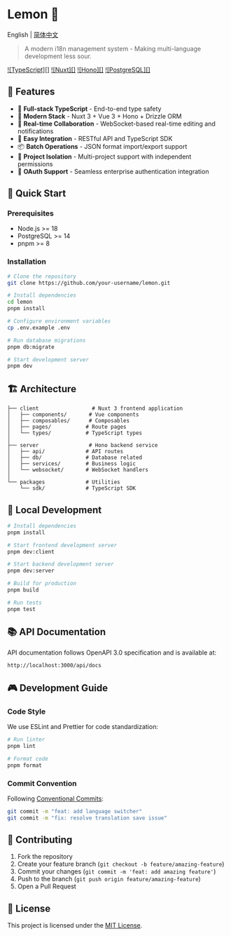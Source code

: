 # Lemon 🍋

English | [简体中文](./README_zh.md)

> A modern i18n management system - Making multi-language development less sour.

[![TypeScript][]](https://www.typescriptlang.org/)
[![Nuxt][]](https://nuxt.com/)
[![Hono][]](https://hono.dev/)
[![PostgreSQL][]](https://www.postgresql.org/)

</div>

## 🌟 Features

- 💪 **Full-stack TypeScript** - End-to-end type safety
- 🚀 **Modern Stack** - Nuxt 3 + Vue 3 + Hono + Drizzle ORM
- 🔄 **Real-time Collaboration** - WebSocket-based real-time editing and notifications
- 🔌 **Easy Integration** - RESTful API and TypeScript SDK
- 📦 **Batch Operations** - JSON format import/export support
- 🎯 **Project Isolation** - Multi-project support with independent permissions
- 🔑 **OAuth Support** - Seamless enterprise authentication integration

## 🚀 Quick Start

### Prerequisites

- Node.js >= 18
- PostgreSQL >= 14
- pnpm >= 8

### Installation

```bash
# Clone the repository
git clone https://github.com/your-username/lemon.git

# Install dependencies
cd lemon
pnpm install

# Configure environment variables
cp .env.example .env

# Run database migrations
pnpm db:migrate

# Start development server
pnpm dev
```

## 🏗️ Architecture

```
├── client                 # Nuxt 3 frontend application
│   ├── components/       # Vue components
│   ├── composables/      # Composables
│   ├── pages/           # Route pages
│   └── types/           # TypeScript types
│
├── server                # Hono backend service
│   ├── api/             # API routes
│   ├── db/              # Database related
│   ├── services/        # Business logic
│   └── websocket/       # WebSocket handlers
│
└── packages             # Utilities
    └── sdk/             # TypeScript SDK
```

## 🔧 Local Development

```bash
# Install dependencies
pnpm install

# Start frontend development server
pnpm dev:client

# Start backend development server
pnpm dev:server

# Build for production
pnpm build

# Run tests
pnpm test
```

## 📚 API Documentation

API documentation follows OpenAPI 3.0 specification and is available at:

```bash
http://localhost:3000/api/docs
```

## 🎮 Development Guide

### Code Style

We use ESLint and Prettier for code standardization:

```bash
# Run linter
pnpm lint

# Format code
pnpm format
```

### Commit Convention

Following [Conventional Commits](https://www.conventionalcommits.org/):

```bash
git commit -m "feat: add language switcher"
git commit -m "fix: resolve translation save issue"
```

## 🤝 Contributing

1. Fork the repository
2. Create your feature branch (`git checkout -b feature/amazing-feature`)
3. Commit your changes (`git commit -m 'feat: add amazing feature'`)
4. Push to the branch (`git push origin feature/amazing-feature`)
5. Open a Pull Request

## 📄 License

This project is licensed under the [MIT License](./LICENSE).
